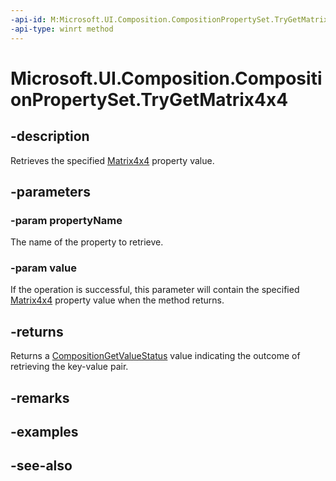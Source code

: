 ```yaml
---
-api-id: M:Microsoft.UI.Composition.CompositionPropertySet.TryGetMatrix4x4(System.String,Windows.Foundation.Numerics.Matrix4x4@)
-api-type: winrt method
---
```


<!-- Method syntax
public Windows.UI.Composition.CompositionGetValueStatus TryGetMatrix4x4(System.String propertyName, Windows.Foundation.Numerics.Matrix4x4 value)
-->

# Microsoft.UI.Composition.CompositionPropertySet.TryGetMatrix4x4

## -description
Retrieves the specified [Matrix4x4](/uwp/api/windows.foundation.numerics.matrix4x4) property value.

## -parameters
### -param propertyName
The name of the property to retrieve.

### -param value
If the operation is successful, this parameter will contain the specified [Matrix4x4](/uwp/api/windows.foundation.numerics.matrix4x4) property value when the method returns.

## -returns
Returns a [CompositionGetValueStatus](compositiongetvaluestatus.md) value indicating the outcome of retrieving the key-value pair.

## -remarks

## -examples

## -see-also
